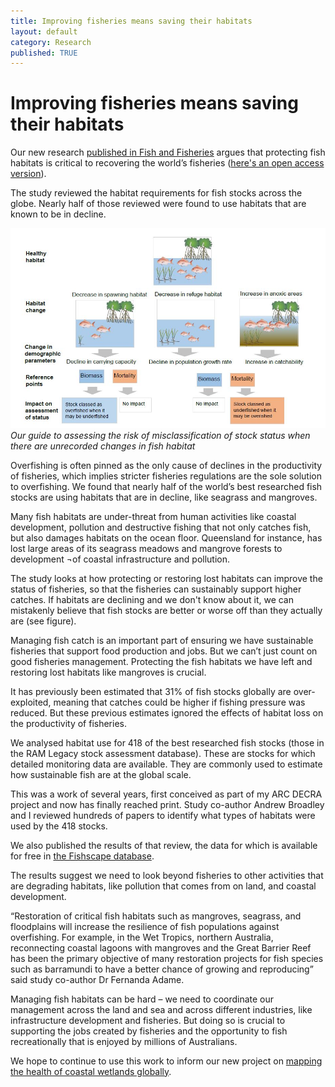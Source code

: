 ```yaml
---
title: Improving fisheries means saving their habitats   
layout: default
category: Research
published: TRUE
---
```


# Improving fisheries means saving their habitats   

Our new research [published in Fish and Fisheries](https://onlinelibrary.wiley.com/doi/abs/10.1111/faf.12318) argues that protecting fish habitats is critical to recovering the world’s fisheries ([here's an open access version](https://www.biorxiv.org/content/early/2017/12/13/233478)).

The study reviewed the habitat requirements for fish stocks across the globe. Nearly half of those reviewed were found to use habitats that are known to be in decline.  

![](/images/guide-to-habitat-assessment.JPG)  
*Our guide to assessing the risk of misclassification of stock status when there are unrecorded changes in fish habitat*

Overfishing is often pinned as the only cause of declines in the productivity of fisheries, which implies stricter fisheries regulations are the sole solution to overfishing. We found that nearly half of the world’s best researched fish stocks are using habitats that are in decline, like seagrass and mangroves.

Many fish habitats are under-threat from human activities like coastal development, pollution and destructive fishing that not only catches fish, but also damages habitats on the ocean floor. Queensland for instance, has lost large areas of its seagrass meadows and mangrove forests to development ¬of coastal infrastructure and pollution.

The study looks at how protecting or restoring lost habitats can improve the status of fisheries, so that the fisheries can sustainably support higher catches. If habitats are declining and we don't know about it, we can mistakenly believe that fish stocks are better or worse off than they actually are (see figure).  

Managing fish catch is an important part of ensuring we have sustainable fisheries that support food production and jobs. But we can’t just count on good fisheries management. Protecting the fish habitats we have left and restoring lost habitats like mangroves is crucial.

It has previously been estimated that 31% of fish stocks globally are over-exploited, meaning that catches could be higher if fishing pressure was reduced. But these previous estimates ignored the effects of habitat loss on the productivity of fisheries.

We analysed habitat use for 418 of the best researched fish stocks (those in the RAM Legacy stock assessment database). These are stocks for which detailed monitoring data are available. They are commonly used to estimate how sustainable fish are at the global scale.

This was a work of several years, first conceived as part of my ARC DECRA project and now has finally reached print. Study co-author Andrew Broadley and I reviewed hundreds of papers to identify what types of habitats were used by the 418 stocks.

We also published the results of that review, the data for which is available for free in [the Fishscape database](http://www.seascapemodels.org/fishscape/).

The results suggest we need to look beyond fisheries to other activities that are degrading habitats, like pollution that comes from on land, and coastal development.

“Restoration of critical fish habitats such as mangroves, seagrass, and floodplains will increase the resilience of fish populations against overfishing. For example, in the Wet Tropics, northern Australia, reconnecting coastal lagoons with mangroves and the Great Barrier Reef has been the primary objective of many restoration projects for fish species such as barramundi to have a better chance of growing and reproducing” said study co-author Dr Fernanda Adame.

Managing fish habitats can be hard – we need to coordinate our management across the land and sea and across different industries, like infrastructure development and fisheries. But doing so is crucial to supporting the jobs created by fisheries and the opportunity to fish recreationally that is enjoyed by millions of Australians.  

We hope to continue to use this work to inform our new project on [mapping the health of coastal wetlands globally](https://globalwetlandsproject.org/).
